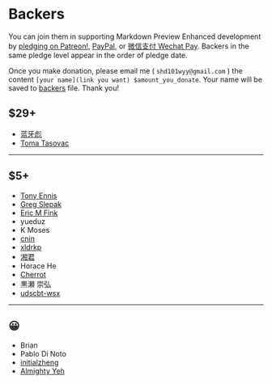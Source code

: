 # Backers

You can join them in supporting Markdown Preview Enhanced development by [pledging on Patreon!](https://www.patreon.com/shd101wyy), [PayPal](paypal.md), or [微信支付 Wechat Pay](wechat.md). Backers in the same pledge level appear in the order of pledge date.  

Once you make donation, please email me ( `shd101wyy@gmail.com` ) the content `[your name](link you want) $amount_you_donate`. Your name will be saved to [backers](backers.md) file. Thank you!


## $29+
* [蓝牙彪](https://www.zhihu.com/people/bluetoothbiao/answers)  
* [Toma Tasovac](https://twitter.com/ttasovac)  

---

## $5+
* [Tony Ennis](https://twitter.com/tonyennis)  
* [Greg Slepak](https://twitter.com/taoeffect)
* [Eric M Fink](https://github.com/LuckyJimJD)  
* yueduz
* K Moses
* [cnin](https://github.com/cnin)  
* [xldrkp](axel-duerkop.de/blog)  
* [湘君](http://www.sierxue.me/)  
* Horace He
* [Cherrot](http://cherrot.com/)   
* 黒瀬 崇弘  
* [udscbt-wsx](https://github.com/udscbt-wsx)

---

## 😀
* Brian
* Pablo Di Noto
* [initialzheng](https://github.com/initialzheng)
* [Almighty Yeh](https://www.linkedin.com/in/almighty-yeh-765a7274)